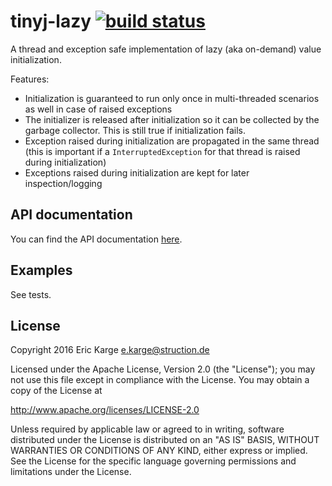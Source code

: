 
tinyj-lazy [![build status](https://travis-ci.org/tinyj/tinyj-lazy.svg?branch=master)](https://travis-ci.org/tinyj/tinyj-lazy)
==========

A thread and exception safe implementation of lazy (aka on-demand) value
initialization.

Features:

- Initialization is guaranteed to run only once in multi-threaded scenarios
  as well in case of raised exceptions
- The initializer is released after initialization so it can be collected by
  the garbage collector. This is still true if initialization fails.
- Exception raised during initialization are propagated in the same thread
  (this is important if a `InterruptedException` for that thread is raised
  during initialization)
- Exceptions raised during initialization are kept for later inspection/logging


## API documentation

You can find the API documentation [here](APIdoc.md).


## Examples

See tests.


## License

Copyright 2016 Eric Karge <e.karge@struction.de>

Licensed under the Apache License, Version 2.0 (the "License");
you may not use this file except in compliance with the License.
You may obtain a copy of the License at

  http://www.apache.org/licenses/LICENSE-2.0

Unless required by applicable law or agreed to in writing, software
distributed under the License is distributed on an "AS IS" BASIS,
WITHOUT WARRANTIES OR CONDITIONS OF ANY KIND, either express or implied.
See the License for the specific language governing permissions and
limitations under the License.
